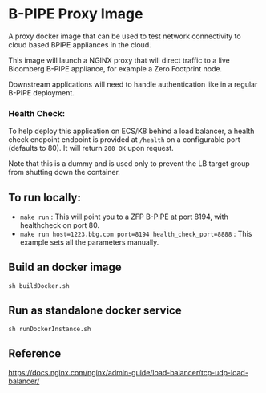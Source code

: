 # B-PIPE Proxy Image

A proxy docker image that can be used to test network connectivity to cloud based BPIPE appliances in the cloud.

This image will launch a NGINX proxy that will direct traffic to a live Bloomberg B-PIPE appliance, for example a Zero Footprint node.

Downstream applications will need to handle authentication like in a regular B-PIPE deployment.

### Health Check:
To help deploy this application on ECS/K8 behind a load balancer, a health check endpoint endpoint is provided at `/health` on a configurable port (defaults to 80). It will return `200 OK` upon request.

Note that this is a dummy and is used only to prevent the LB target group from shutting down the container.

## To run locally:
* `make run` : This will point you to a ZFP B-PIPE at port 8194, with healthcheck on port 80.
* `make run host=1223.bbg.com port=8194 health_check_port=8888` : This example sets all the parameters manually.


## Build an docker image
```
sh buildDocker.sh
```

## Run as standalone docker service
```
sh runDockerInstance.sh
```

## Reference
https://docs.nginx.com/nginx/admin-guide/load-balancer/tcp-udp-load-balancer/